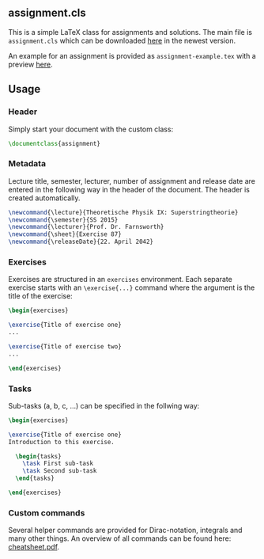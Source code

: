 ## assignment.cls

This is a simple LaTeX class for assignments and solutions.
The main file is `assignment.cls` which can be downloaded
[here](https://raw.githubusercontent.com/sharkdp/itp3-exercises-template/master/assignment.cls)
in the newest version.

An example for an assignment is provided as `assignment-example.tex`
with a preview [here](https://github.com/sharkdp/itp3-exercises-template/raw/master/assignment-example.pdf).

## Usage

### Header
Simply start your document with the custom class:
```tex
\documentclass{assignment}
```

### Metadata
Lecture title, semester, lecturer, number of assignment and release date
are entered in the following way in the header of the document. The header
is created automatically.
```tex
\newcommand{\lecture}{Theoretische Physik IX: Superstringtheorie}
\newcommand{\semester}{SS 2015}
\newcommand{\lecturer}{Prof. Dr. Farnsworth}
\newcommand{\sheet}{Exercise 87}
\newcommand{\releaseDate}{22. April 2042}
```

### Exercises
Exercises are structured in an `exercises` environment. Each
separate exercise starts with an `\exercise{...}` command where
the argument is the title of the exercise:
```tex
\begin{exercises}

\exercise{Title of exercise one}
...

\exercise{Title of exercise two}
...

\end{exercises}
```

### Tasks
Sub-tasks (a, b, c, ...) can be specified in the follwing way:
```tex
\begin{exercises}

\exercise{Title of exercise one}
Introduction to this exercise.

  \begin{tasks}
    \task First sub-task
    \task Second sub-task
  \end{tasks}

\end{exercises}
```

### Custom commands
Several helper commands are provided for Dirac-notation, integrals
and many other things. An overview of all commands can be found here:
[cheatsheet.pdf](https://github.com/sharkdp/latex-report/raw/master/tools/cheatsheet.pdf).
